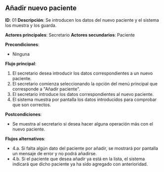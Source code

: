 ## Añadir nuevo paciente

**ID**: 01
**Descripción**: Se introducen los datos del nuevo paciente y el sistema los muestra y los guarda.

**Actores principales**: Secretario
**Actores secundarios**: Paciente

**Precondiciones**:
* Ninguna

**Flujo principal**:
1. El secretario desea introducir los datos correspondientes a un nuevo paciente.
1. El secretario comienza seleccionando la opción del menú principal que corresponde a "Añadir paciente".
1. El secretario introduce los datos correspondientes al nuevo paciente.
1. El sistema muestra por pantalla los datos introducidos para comprobar que son correctos.

**Postcondiciones**:

* Se muestra al secretario si desea hacer alguna operación más con el nuevo paciente.

**Flujos alternativos**:

* 4.a. Si falta algún dato del paciente por añadir, se mostrará por pantalla un mensaje de error y no podrá añadirse.
* 4.b. Si el paciente que desea añadir ya está en la lista, el sistema indicará que dicho paciente ya ha sido agregado con anterioridad.